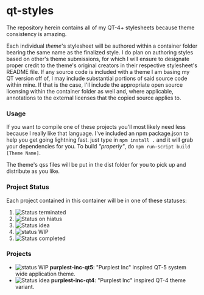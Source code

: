 # qt-styles

The repository herein contains all of my QT-4+ stylesheets because theme consistency is amazing.

Each individual *theme*'s stylesheet will be authored within a container folder bearing the same name as the finalized style. I do plan on authoring styles based on other's theme submissions, for which I will ensure to designate proper credit to the theme's original creators in their respective stylesheet's README file. If any source code is included with a theme I am basing my QT version off of, I may include substantial portions of said source code within mine. If that is the case, I'll include the appropriate open source licensing within the container folder as well and, where applicable, annotations to the external licenses that the copied source applies to.

### Usage

If you want to compile one of these projects you'll most likely need less because
I really like that language. I've included an npm package.json to help you get
going lightning fast. just type in ```npm install .``` and it will grab your
dependencies for you. To build *"properly"*, do ```npm run-script build [Theme Name]```.

The theme's qss files will be put in the dist folder for you to pick up and distribute
as you like.

### Project Status

Each project contained in this container will be in one of these statuses:
 1. ![Status terminated](https://img.shields.io/badge/Status-terminated-darkred.svg)
 2. ![Status on hiatus](https://img.shields.io/badge/Status-hiatus-darkorange.svg)
 3. ![Status idea](https://img.shields.io/badge/Status-idea-darkblue.svg)
 4. ![status WIP](https://img.shields.io/badge/Status-WIP-yellowgreen.svg)
 5. ![Status completed](https://img.shields.io/badge/Status-completed-darkgreen.svg)

### Projects
 * ![status WIP](https://img.shields.io/badge/Status-WIP-yellowgreen.svg) **purplest-inc-qt5**: "Purplest Inc" inspired QT-5 system wide application theme.
 * ![Status idea](https://img.shields.io/badge/Status-idea-darkblue.svg) **purplest-inc-qt4**: "Purplest Inc" inspired QT-4 theme variant.
